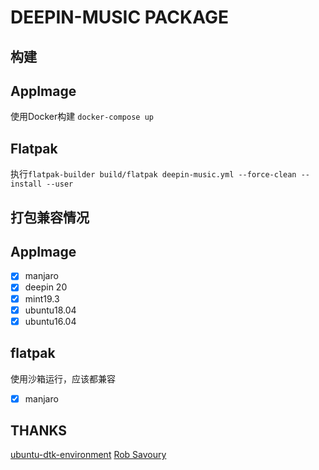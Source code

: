 # DEEPIN-MUSIC PACKAGE

## 构建

AppImage
---
使用Docker构建
`docker-compose up`

Flatpak
---
执行`flatpak-builder build/flatpak deepin-music.yml --force-clean --install --user`


## 打包兼容情况

AppImage
---
- [x] manjaro
- [x] deepin 20
- [x] mint19.3
- [x] ubuntu18.04
- [x] ubuntu16.04

flatpak
---
使用沙箱运行，应该都兼容
- [x] manjaro

## THANKS

[ubuntu-dtk-environment](https://github.com/msojocs/ubuntu-dtk-environment)
[Rob Savoury](https://launchpad.net/~savoury1)